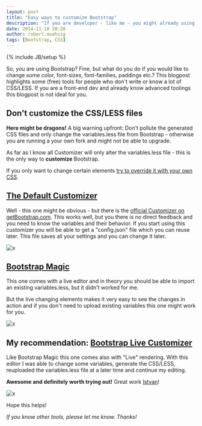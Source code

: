 ```yaml
---
layout: post
title: "Easy ways to customize Bootstrap"
description: "If you are developer - like me - you might already using Bootstrap, but what if you need to change some colors or font-families? Here are some tools that I have found."
date: 2014-11-18 20:20
author: robert.muehsig
tags: [Bootstrap, CSS]
---
```

{% include JB/setup %}

So, you are using Bootstrap? Fine, but what do you do if you would like to change some color, font-sizes, font-families, paddings etc.? 
This blogpost highlights some (free) tools for people who don't write or know a lot of CSS/LESS. If you are a front-end dev and already know advanced toolings this blogpost is not ideal for you.

## Don't customize the CSS/LESS files
__Here might be dragons!__ A big warning upfront: Don't pollute the generated CSS files and only change the variables.less file from Bootstrap - otherwise you are running a your own fork and might not be able to upgrade.

As far as I know all Customizer will only alter the variables.less file - this is the only way to __customize__ Bootstrap.

If you only want to change certain elements [try to override it with your own CSS](http://bootstrapbay.com/blog/customize-bootstrap/).


## [The Default Customizer](http://getbootstrap.com/customize/)

Well - this one might be obvious - but there is the [official Customizer on getBootstrap.com](http://getbootstrap.com/customize/). This works well, but you there is no direct feedback and you need to know the variables and their behavior. 
If you start using this customizer you will be able to get a "config.json" file which you can reuse later. This file saves all your settings and you can change it later.

![x]({{BASE_PATH}}/assets/md-images/2014-11-18/default-customizer.png "Bootstrap Default Customizer")


## [Bootstrap Magic](http://pikock.github.io/bootstrap-magic/)

This one comes with a live editor and in theory you should be able to import an existing variables.less, but it didn't worked for me.

But the live changing elements makes it very easy to see the changes in action and if you don't need to upload existing variables this one might work for you.

![x]({{BASE_PATH}}/assets/md-images/2014-11-18/magic.png "Bootstrap Magic")


## My recommendation: [Bootstrap Live Customizer](http://bootstrap-live-customizer.com/)

Like Bootstrap Magic this one comes also with "Live" rendering. With this editor I was able to change some variables, generate the CSS/LESS, reuploaded the variables.less file at a later time and continue my editing.

__Awesome and definitely worth trying out!__ Great work [Istvan](https://twitter.com/istvanumeszaros)!

![x]({{BASE_PATH}}/assets/md-images/2014-11-18/live.png "Bootstrap Live Customizer")
 
Hope this helps!
 
_If you know other tools, please let me know. Thanks!_